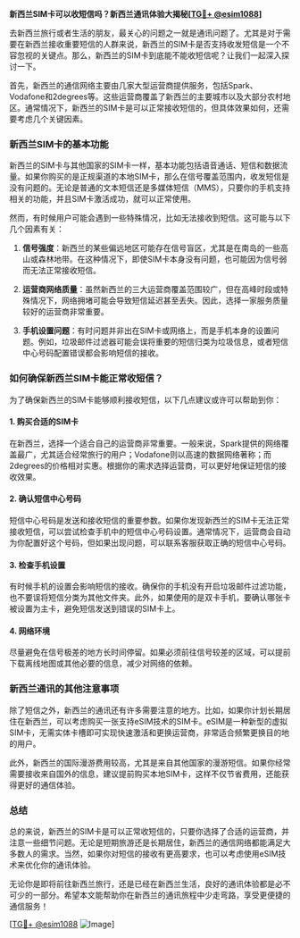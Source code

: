 **新西兰SIM卡可以收短信吗？新西兰通讯体验大揭秘[[TG💪+ @esim1088](https://t.me/s/esim1088)]**

去新西兰旅行或者生活的朋友，最关心的问题之一就是通讯问题了。尤其是对于需要在新西兰接收重要短信的人群来说，新西兰的SIM卡是否支持收发短信是一个不容忽视的关键点。那么，新西兰的SIM卡到底能不能收短信呢？让我们一起深入探讨一下。

首先，新西兰的通信网络主要由几家大型运营商提供服务，包括Spark、Vodafone和2degrees等。这些运营商覆盖了新西兰的主要城市以及大部分农村地区。通常情况下，新西兰的SIM卡是可以正常接收短信的，但具体效果如何，还需要考虑几个关键因素。

### 新西兰SIM卡的基本功能

新西兰的SIM卡与其他国家的SIM卡一样，基本功能包括语音通话、短信和数据流量。如果你购买的是正规渠道的本地SIM卡，那么在信号覆盖范围内，收发短信是没有问题的。无论是普通的文本短信还是多媒体短信（MMS），只要你的手机支持相关的功能，并且SIM卡激活成功，就可以正常使用。

然而，有时候用户可能会遇到一些特殊情况，比如无法接收到短信。这可能与以下几个因素有关：

1. **信号强度**：新西兰的某些偏远地区可能存在信号盲区，尤其是在南岛的一些高山或森林地带。在这种情况下，即使SIM卡本身没有问题，也可能因为信号弱而无法正常接收短信。
   
2. **运营商网络质量**：虽然新西兰的三大运营商覆盖范围较广，但在高峰时段或特殊情况下，网络拥堵可能会导致短信延迟甚至丢失。因此，选择一家服务质量较好的运营商非常重要。

3. **手机设置问题**：有时问题并非出在SIM卡或网络上，而是手机本身的设置问题。例如，垃圾邮件过滤器可能会误将重要的短信归类为垃圾信息，或者短信中心号码配置错误都会影响短信的接收。

### 如何确保新西兰SIM卡能正常收短信？

为了确保新西兰的SIM卡能够顺利接收短信，以下几点建议或许可以帮助到你：

#### 1. 购买合适的SIM卡
在新西兰，选择一个适合自己的运营商非常重要。一般来说，Spark提供的网络覆盖最广，尤其适合经常旅行的用户；Vodafone则以高速的数据网络著称；而2degrees的价格相对实惠。根据你的需求选择运营商，可以更好地保证短信的接收效果。

#### 2. 确认短信中心号码
短信中心号码是发送和接收短信的重要参数。如果你发现新西兰的SIM卡无法正常接收短信，可以尝试检查手机中的短信中心号码设置。通常情况下，运营商会自动为你配置好这个号码，但如果出现问题，可以联系客服获取正确的短信中心号码。

#### 3. 检查手机设置
有时候手机的设置会影响短信的接收。确保你的手机没有开启垃圾邮件过滤功能，也不要误将短信分类为其他文件夹。此外，如果使用的是双卡手机，要确认哪张卡被设置为主卡，避免短信发送到错误的SIM卡上。

#### 4. 网络环境
尽量避免在信号极差的地方长时间停留。如果必须前往信号较差的区域，可以提前下载离线地图或其他必要的信息，减少对网络的依赖。

### 新西兰通讯的其他注意事项

除了短信之外，新西兰的通讯还有许多需要注意的地方。比如，如果你计划长期居住在新西兰，可以考虑购买一张支持eSIM技术的SIM卡。eSIM是一种新型的虚拟SIM卡，无需实体卡槽即可实现快速激活和更换运营商，非常适合频繁更换目的地的用户。

此外，新西兰的国际漫游费用较高，尤其是来自其他国家的漫游短信。如果你经常需要接收来自国外的信息，建议提前购买本地SIM卡，这样不仅节省费用，还能获得更好的通信体验。

### 总结

总的来说，新西兰的SIM卡是可以正常收短信的，只要你选择了合适的运营商，并注意一些细节问题。无论是短期旅游还是长期居住，新西兰的通信网络都能满足大多数人的需求。当然，如果你对短信的接收有更高要求，也可以考虑使用eSIM技术来优化你的通讯体验。

无论你是即将前往新西兰旅行，还是已经在新西兰生活，良好的通讯体验都是必不可少的一部分。希望本文能帮助你在新西兰的通讯旅程中少走弯路，享受更便捷的通信服务！

[[TG💪+ @esim1088](https://t.me/s/esim1088) ![Image](https://i.postimg.cc/4NQfJmqS/Snipaste-2025-05-13-00-14-12.png)]